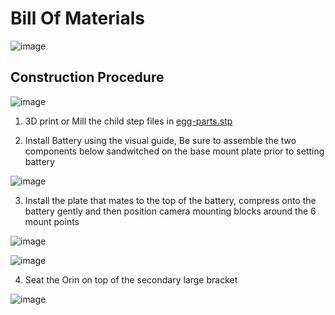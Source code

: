 # Bill Of Materials
![image](https://github.com/user-attachments/assets/e77991f0-aff1-4457-a256-737d7d697e0f)


## Construction Procedure

![image](https://github.com/user-attachments/assets/f79a2f73-7752-4f5d-adef-8e7cf177179c)

1. 3D print or Mill the child step files in [egg-parts.stp](https://github.com/robit-man/EGG/blob/main/hardware/egg-parts.stp)
   
2. Install Battery using the visual guide, Be sure to assemble the two components below sandwitched on the base mount plate prior to setting battery
   
![image](https://github.com/user-attachments/assets/d0909e42-814f-4134-812a-1c30f2691f2f)

3. Install the plate that mates to the top of the battery, compress onto the battery gently and then position camera mounting blocks around the 6 mount points

![image](https://github.com/user-attachments/assets/4460c0ae-f122-4d2f-a944-c99a7ad1301f)

![image](https://github.com/user-attachments/assets/58e27d6b-54fc-48a0-a631-da53992df2b2)


4. Seat the Orin on top of the secondary large bracket

![image](https://github.com/user-attachments/assets/3a20767f-1e2e-4a0a-b350-dd4ed92de3ee)

